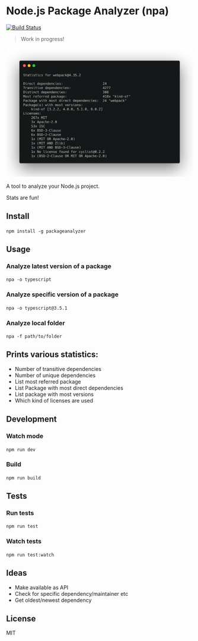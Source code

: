 # Node.js Package Analyzer (npa)
[![Build Status](https://dev.azure.com/tmkndev/packageanalyzer/_apis/build/status/tmkn.packageanalyzer?branchName=master)](https://dev.azure.com/tmkndev/packageanalyzer/_build/latest?definitionId=1&branchName=master)

> Work in progress!

![App Banner](./banner.png)

A tool to analyze your Node.js project.

Stats are fun!

## Install
`npm install -g packageanalyzer`

## Usage
### Analyze latest version of a package
`npa -o typescript`
### Analyze specific version of a package
`npa -o typescript@3.5.1`
### Analyze local folder
`npa -f path/to/folder`

## Prints various statistics:
* Number of transitive dependencies
* Number of unique dependencies
* List most referred package
* List Package with most direct dependencies
* List package with most versions
* Which kind of licenses are used

## Development
### Watch mode
`npm run dev`
### Build
`npm run build`
## Tests
### Run tests
`npm run test`
### Watch tests
`npm run test:watch`

## Ideas
* Make available as API
* Check for specific dependency/maintainer etc
* Get oldest/newest dependency

## License
MIT